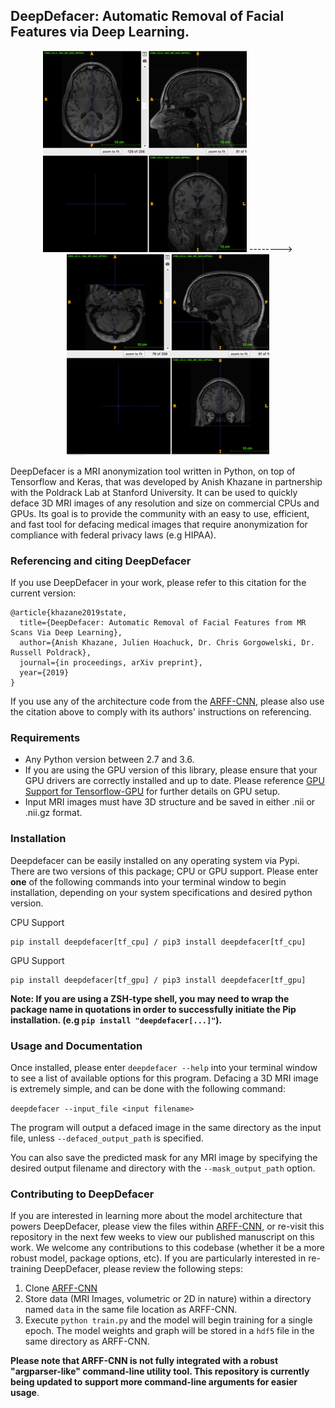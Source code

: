 ## DeepDefacer: Automatic Removal of Facial Features via Deep Learning.
 
 <div align="center">
<img style="float:center;margin:0px" src="images/diffsizeundefaced.png"> --------> <img style="float: center;" src="images/exampledefacedresized.png"> 
</div>

DeepDefacer is a MRI anonymization tool written in Python, on top of Tensorflow and Keras, that was developed by Anish Khazane in partnership with the Poldrack Lab at Stanford University. It can be used to quickly deface 3D MRI images of any resolution and size on commercial CPUs and GPUs. Its goal is to provide the community with an easy to use, efficient, and fast tool for defacing medical images that require anonymization for compliance with federal privacy laws (e.g HIPAA). 

### Referencing and citing DeepDefacer
If you use DeepDefacer in your work, please refer to this citation for the current version:

```
@article{khazane2019state,
  title={DeepDefacer: Automatic Removal of Facial Features from MR Scans Via Deep Learning},
  author={Anish Khazane, Julien Hoachuck, Dr. Chris Gorgowelski, Dr. Russell Poldrack},
  journal={in proceedings, arXiv preprint},
  year={2019}
}
```
If you use any of the architecture code from the [ARFF-CNN](https://github.com/AKhazane/ARFF-CNN.git), please also use the citation above to comply with its authors' instructions on referencing.


### Requirements 

* Any Python version between 2.7 and 3.6.
* If you are using the GPU version of this library, please ensure that your GPU drivers are correctly installed and up to date. Please reference [GPU Support for Tensorflow-GPU](https://www.tensorflow.org/install/gpu) for further details on GPU setup. 
* Input MRI images must have 3D structure and be saved in either .nii or .nii.gz format.

### Installation

Deepdefacer can be easily installed on any operating system via Pypi. There are two versions of this package; CPU or GPU support. Please enter **one** of the following commands into your terminal window to begin installation, depending on your system specifications and desired python version. 

CPU Support
```
pip install deepdefacer[tf_cpu] / pip3 install deepdefacer[tf_cpu]
```

GPU Support
```
pip install deepdefacer[tf_gpu] / pip3 install deepdefacer[tf_gpu]
```

**Note: If you are using a ZSH-type shell, you may need to wrap the package name in quotations in order to successfully initiate the Pip installation. (e.g ```pip install "deepdefacer[...]"```).**

### Usage and Documentation

Once installed, please enter `deepdefacer --help` into your terminal window to see a list of available options for this program. Defacing a 3D MRI image is extremely simple, and can be done with the following command:

 ```deepdefacer --input_file <input filename> ```
 
 The program will output a defaced image in the same directory as the input file, unless `--defaced_output_path` is specified. 
 
 You can also save the predicted mask for any MRI image by specifying the desired output filename and directory with the `--mask_output_path` option. 

### Contributing to DeepDefacer

If you are interested in learning more about the model architecture that powers DeepDefacer, please view the files within [ARFF-CNN](https://github.com/AKhazane/ARFF-CNN.git), or re-visit this repository in the next few weeks to view our published manuscript on this work. We welcome any contributions to this codebase (whether it be a more robust model, package options, etc). If you are particularly interested in re-training DeepDefacer, please review the following steps:

1. Clone [ARFF-CNN](https://github.com/AKhazane/ARFF-CNN.git)
2. Store data (MRI Images, volumetric or 2D in nature) within a directory named `data` in the same file location as ARFF-CNN. 
3. Execute `python train.py` and the model will begin training for a single epoch. The model weights and graph will be stored in a `hdf5` file in the same directory as ARFF-CNN.

**Please note that ARFF-CNN is not fully integrated with a robust "argparser-like" command-line utility tool. This repository is currently being updated to support more command-line arguments for easier usage**.
